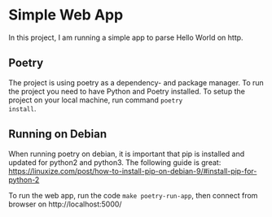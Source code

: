 # Simple Web App

In this project, I am running a simple app to parse Hello World on http.

## Poetry
The project is using poetry as a dependency- and package manager.
To run the project you need to have Python and Poetry installed.
To setup the project on your local machine, run command <code>poetry install</code>.


## Running on Debian

When running poetry on debian, it is important that pip is installed and updated for python2 and python3.
The following guide is great: https://linuxize.com/post/how-to-install-pip-on-debian-9/#install-pip-for-python-2

To run the web app, run the code <code>make poetry-run-app</code>, then connect from browser on http://localhost:5000/
